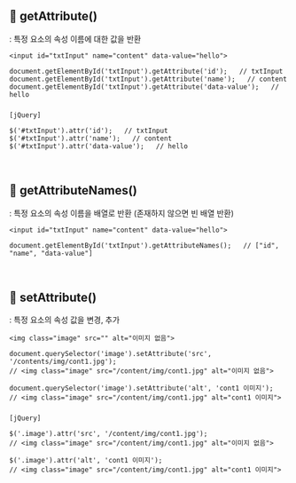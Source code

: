 ## 📍 getAttribute()
: 특정 요소의 속성 이름에 대한 값을 반환

    <input id="txtInput" name="content" data-value="hello">

    document.getElementById('txtInput').getAttribute('id');   // txtInput
    document.getElementById('txtInput').getAttribute('name');   // content
    document.getElementById('txtInput').getAttribute('data-value');   // hello

###

    [jQuery]
    
    $('#txtInput').attr('id');   // txtInput
    $('#txtInput').attr('name');   // content
    $('#txtInput').attr('data-value');   // hello

<br>

## 📍 getAttributeNames()
: 특정 요소의 속성 이름을 배열로 반환 (존재하지 않으면 빈 배열 반환)

    <input id="txtInput" name="content" data-value="hello">

    document.getElementById('txtInput').getAttributeNames();   // ["id", "name", "data-value"]

<br>

## 📍 setAttribute()
: 특정 요소의 속성 값을 변경, 추가

    <img class="image" src="" alt="이미지 없음">
    
    document.querySelector('image').setAttribute('src', '/contents/img/cont1.jpg');
    // <img class="image" src="/content/img/cont1.jpg" alt="이미지 없음">

    document.querySelector('image').setAttribute('alt', 'cont1 이미지');
    // <img class="image" src="/content/img/cont1.jpg" alt="cont1 이미지">

###

    [jQuery]
    
    $('.image').attr('src', '/content/img/cont1.jpg');
    // <img class="image" src="/content/img/cont1.jpg" alt="이미지 없음">

    $('.image').attr('alt', 'cont1 이미지');
    // <img class="image" src="/content/img/cont1.jpg" alt="cont1 이미지">
